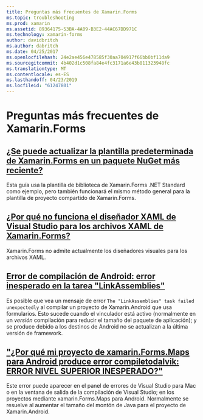 ```yaml
---
title: Preguntas más frecuentes de Xamarin.Forms
ms.topic: troubleshooting
ms.prod: xamarin
ms.assetid: 89364175-53BA-4A09-B3E2-44AC67DD971C
ms.technology: xamarin-forms
author: davidbritch
ms.author: dabritch
ms.date: 04/25/2017
ms.openlocfilehash: 24e2ae456e478585f30aa704917f66bb0bf11da9
ms.sourcegitcommit: 4b402d1c508fa84e4fc3171a6e43b811323948fc
ms.translationtype: MT
ms.contentlocale: es-ES
ms.lasthandoff: 04/23/2019
ms.locfileid: "61247801"
---
```

# <a name="xamarinforms-frequently-asked-questions"></a>Preguntas más frecuentes de Xamarin.Forms

## <a name="can-i-update-the-xamarinforms-default-template-to-a-newer-nuget-packageupdate-forms-templatemd"></a>[¿Se puede actualizar la plantilla predeterminada de Xamarin.Forms en un paquete NuGet más reciente?](update-forms-template.md)
Esta guía usa la plantilla de biblioteca de Xamarin.Forms .NET Standard como ejemplo, pero también funcionará el mismo método general para la plantilla de proyecto compartido de Xamarin.Forms.

## <a name="why-doesnt-the-visual-studio-xaml-designer-work-for-xamarinforms-xaml-filesforms-xaml-designermd"></a>[¿Por qué no funciona el diseñador XAML de Visual Studio para los archivos XAML de Xamarin.Forms?](forms-xaml-designer.md)
Xamarin.Forms no admite actualmente los diseñadores visuales para los archivos XAML.

## <a name="android-build-error-the-linkassemblies-task-failed-unexpectedlyandroid-linkassemblies-errormd"></a>[Error de compilación de Android: error inesperado en la tarea "LinkAssemblies"](android-linkassemblies-error.md)
Es posible que vea un mensaje de error `The "LinkAssemblies" task failed unexpectedly` al compilar un proyecto de Xamarin.Android que usa formularios. Esto sucede cuando el vinculador está activo (normalmente en un *versión* compilación para reducir el tamaño del paquete de aplicación); y se produce debido a los destinos de Android no se actualizan a la última versión de framework. 

## <a name="why-does-my-xamarinformsmaps-android-project-fail-with-compiletodalvik--unexpected-top-level-errormaps-compiletodalvik-errormd"></a>["¿Por qué mi proyecto de xamarin.Forms.Maps para Android produce error compiletodalvik: ERROR NIVEL SUPERIOR INESPERADO?"](maps-compiletodalvik-error.md)
Este error puede aparecer en el panel de errores de Visual Studio para Mac o en la ventana de salida de la compilación de Visual Studio; en los proyectos mediante xamarin.Forms.Maps para Android. Normalmente se resuelve al aumentar el tamaño del montón de Java para el proyecto de Xamarin.Android.
